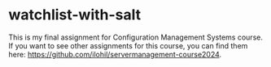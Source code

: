 # watchlist-with-salt
This is my final assignment for Configuration Management Systems course. If you want to see other assignments for this course, you can find them here: https://github.com/ilohil/servermanagement-course2024.
